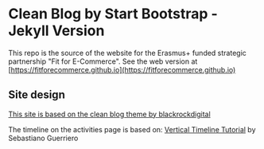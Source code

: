 # Clean Blog by Start Bootstrap - Jekyll Version

This repo is the source of the website for the Erasmus+ funded strategic partnership "Fit for E-Commerce". See the web version at [https://fitforecommerce.github.io](https://fitforecommerce.github.io)

## Site design
[This site is based on the clean blog theme by blackrockdigital](http://blackrockdigital.github.io/startbootstrap-clean-blog-jekyll/)

The timeline on the activities page is based on: [Vertical Timeline Tutorial](https://codyhouse.co/gem/vertical-timeline/) by Sebastiano Guerriero